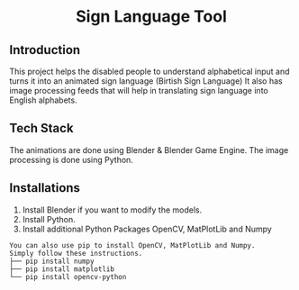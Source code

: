 <h1 align = 'center'>Sign Language Tool</h1>

## Introduction
This project helps the disabled people to understand alphabetical input and turns it into an animated sign language (Birtish Sign Language)
It also has image processing feeds that will help in translating sign language into English alphabets.

## Tech Stack
The animations are done using Blender & Blender Game Engine.
The image processing is done using Python.

## Installations
1. Install Blender if you want to modify the models.
2. Install Python.
3. Install additional Python Packages OpenCV, MatPlotLib and Numpy
```
You can also use pip to install OpenCV, MatPlotLib and Numpy.  
Simply follow these instructions.
├── pip install numpy
├── pip install matplotlib
└── pip install opencv-python
```
